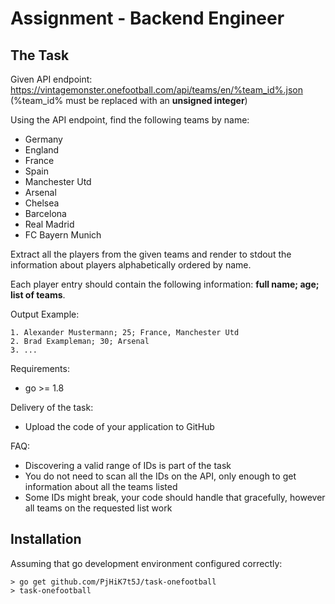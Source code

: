 # Assignment - Backend Engineer

## The Task

Given API endpoint: https://vintagemonster.onefootball.com/api/teams/en/%team_id%.json (%team_id% must be replaced with an **unsigned integer**)

Using the API endpoint, find the following teams by name:

- Germany
- England
- France
- Spain
- Manchester Utd
- Arsenal
- Chelsea
- Barcelona
- Real Madrid
- FC Bayern Munich

Extract all the players from the given teams and render to stdout the information about players alphabetically ordered by name.

Each player entry should contain the following information: **full name; age; list of teams**.

Output Example:

```text
1. Alexander Mustermann; 25; France, Manchester Utd
2. Brad Exampleman; 30; Arsenal
3. ...
```

Requirements:

- go >= 1.8

Delivery of the task:

- Upload the code of your application to GitHub

FAQ:

- Discovering a valid range of IDs is part of the task
- You do not need to scan all the IDs on the API, only enough to get information about all the teams listed
- Some IDs might break, your code should handle that gracefully, however all teams on the requested list work

## Installation

Assuming that go development environment configured correctly:

```
> go get github.com/PjHiK7t5J/task-onefootball
> task-onefootball
```
